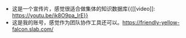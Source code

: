 - 这是一个宣传片，感觉很适合做集体的知识数据库{{[[video]]: https://youtu.be/ik8O9pa_lrE}}
- 这是我的账号，感觉作为团队协作工具还可以。https://friendly-yellow-falcon.slab.com/
